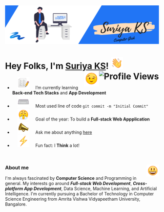 ![Banner](assets/images/banner.png)

# Hey Folks, I'm [Suriya KS](https://www.linkedin.com/in/suriya-2002/ "LinkedIn Profile")! <img src="./assets/gifs/waving-hand.gif" alt="Waving Hand" width="40"/> <img src="https://komarev.com/ghpvc/?username=Suriya-2002&label=Profile Views" alt="Profile Views" align="right" /> <img src="./assets/gifs/winking-face.gif" alt="Winking Face" width="50" align="right" />

- &nbsp; &nbsp; <img src="./assets/gifs/writing.gif" alt="Writing" width="40" /> &nbsp; &nbsp; I’m currently learning **Back-end Tech Stacks** and **App Development**
- &nbsp; &nbsp; <img src="./assets/gifs/typing.gif" alt="Typing" width="40" /> &nbsp; &nbsp; Most used line of code `git commit -m "Initial Commit"`
- &nbsp; &nbsp; <img src="./assets/gifs/steamed-nose-face.gif" alt="Steamed Nose Face" width="40"/> &nbsp; &nbsp; Goal of the year: To build a **Full-stack Web Appplication**
- &nbsp; &nbsp; <img src="./assets/gifs/mega-phone.gif" alt="Mega Phone" width="40"/> &nbsp; &nbsp; Ask me about anything [here](mailto:suriya2002.chat@gmail.com)
- &nbsp; &nbsp; <img src="./assets/gifs/thunder.gif" alt="Thunder" width="40"/> &nbsp; &nbsp; Fun fact: I **Think** a lot!

<br />

### About me &nbsp; &nbsp; &nbsp; <img src="./assets/gifs/grinning-face.gif" alt="Grinning Face" width="40" align="right" />

I'm always fascinated by **Computer Science** and Programming in general. My interests go around ***Full-stack Web Development***, ***Cross-platform App Development***, Data Science, Machine Learning, and Artificial Intelligence. I'm currently pursuing a Bachelor of Technology in Computer Science Engineering from Amrita Vishwa Vidyapeetham University, Bangalore.

<br /> <br /> <br />

